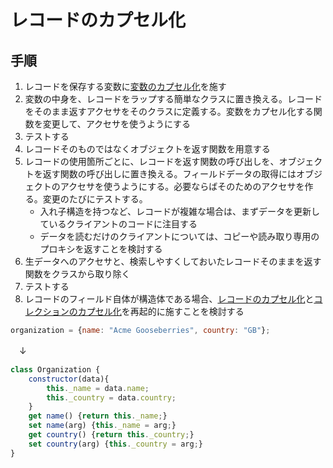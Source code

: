 # レコードのカプセル化

## 手順
1. レコードを保存する変数に[変数のカプセル化](変数のカプセル化.md)を施す
2. 変数の中身を、レコードをラップする簡単なクラスに置き換える。レコードをそのまま返すアクセサをそのクラスに定義する。変数をカプセル化する関数を変更して、アクセサを使うようにする
3. テストする
4. レコードそのものではなくオブジェクトを返す関数を用意する
5. レコードの使用箇所ごとに、レコードを返す関数の呼び出しを、オブジェクトを返す関数の呼び出しに置き換える。フィールドデータの取得にはオブジェクトのアクセサを使うようにする。必要ならばそのためのアクセサを作る。変更のたびにテストする。
   - 入れ子構造を持つなど、レコードが複雑な場合は、まずデータを更新しているクライアントのコードに注目する
   - データを読むだけのクライアントについては、コピーや読み取り専用のプロキシを返すことを検討する
6. 生データへのアクセサと、検索しやすくしておいたレコードそのままを返す関数をクラスから取り除く
7. テストする
8. レコードのフィールド自体が構造体である場合、[レコードのカプセル化](レコードのカプセル化.md)と[コレクションのカプセル化](コレクションのカプセル化.md)を再起的に施すことを検討する

```js
organization = {name: "Acme Gooseberries", country: "GB"};
```
　↓
```js
class Organization {
	constructor(data){
		this._name = data.name;
		this._country = data.country;
	}
	get name() {return this._name;}
	set name(arg) {this._name = arg;}
	get country() {return this._country;}
	set country(arg) {this._country = arg;}
}
```
